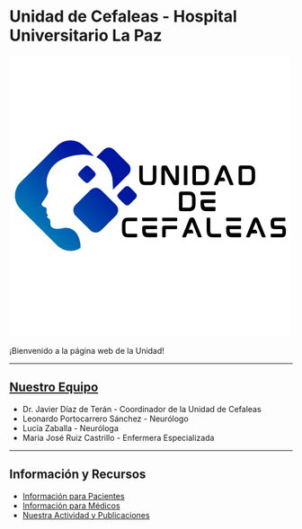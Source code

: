 # Unidad de Cefaleas - Hospital Universitario La Paz
![Logo de la unidad](logo-unidad.png)

¡Bienvenido a la página web de la Unidad!

---

## [Nuestro Equipo](./nuestro-equipo.html)

  *   Dr. Javier Díaz de Terán - Coordinador de la Unidad de Cefaleas  
  *   Leonardo Portocarrero Sánchez - Neurólogo   
  *   Lucía Zaballa - Neuróloga  
  *   Maria José Ruiz Castrillo - Enfermera Especializada

---

## Información y Recursos

  *   [Información para Pacientes](./informacion-paciente.html)
  *   [Información para Médicos](./informacion-medicos.html)
  *   [Nuestra Actividad y Publicaciones](./publicaciones.html)
